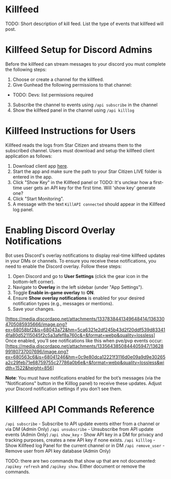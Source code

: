 # Killfeed 
TODO: Short description of kill feed. List the type of events that killfeed will post.

# Killfeed Setup for Discord Admins

Before the killfeed can stream messages to your discord you must complete the following steps:

1. Choose or create a channel for the killfeed.
2. Give Gunhead the following permissions to that channel:
- TODO: Devs: list permissions required
3. Subscribe the channel to events using `/api subscribe` in the channel
4. Show the killfeed panel in the channel using `/api killlog`

# Killfeed Instructions for Users

Killfeed reads the logs from Star Citizen and streams them to the subscribed channel.
Users must download and setup the killfeed client application as follows:

1. Download client app [here](https://github.com/Poekhavshiy/KillAPI-connect/releases/latest/download/KillAPi.connect.exe).
2. Start the app and make sure the path to your Star Citizen LIVE folder is entered in the app.
3. Click "Show Key" in the Killfeed panel or 
TODO: It's unclear how a first-time user gets an API key for the first time. Will 'show key' generate one?
4. Click "Start Monitoring".
5. A message with the text `KillAPI connected` should appear in the Killfeed log panel.

# Enabling Discord Overlay Notifications

Bot uses Discord's overlay notifications to display real-time killfeed updates in your DMs or channels. To ensure you receive these notifications, you need to enable the Discord overlay. Follow these steps:

1. Open Discord and go to **User Settings** (click the gear icon in the bottom-left corner).
2. Navigate to **Overlay** in the left sidebar (under "App Settings").
3. Toggle **Enable in-game overlay** to **ON**.
4. Ensure **Show overlay notifications** is enabled for your desired notification types (e.g., messages or mentions).
5. Save your changes.

[https://media.discordapp.net/attachments/1337838441349648414/1363304705085935666/image.png?ex=68058bf2&is=68043a72&hm=5ca6321e2df245b43d2f20ddf539d833414fa80d52115045f2c5a3afef8a760c&=&format=webp&quality=lossless]
Once enabled, you’ll see notifications like this when pve/pvp events occur:
[https://media.discordapp.net/attachments/1335643850844405947/1362899180737007696/image.png?ex=680563c6&is=68041246&hm=0c9e80dca12221f3116d0e09a9d9e30265a2c29feb71e68759755c27786a0b6e&=&format=webp&quality=lossless&width=1522&height=856]

**Note**: You must have notifications enabled for the bot’s messages (via the "Notifications" button in the Killlog panel) to receive these updates. Adjust your Discord notification settings if you don’t see them.

# Killfeed API Commands Reference
`/api subscribe` - Subscribe to API update events either from a channel or via DM (Admin Only)
`/api unsubscribe` - Unsubscribe from API update events (Admin Only)
`/api show_key` - Show API key in a DM for privacy and tracking purposes, creates a new API key if none exists.
`/api killlog` - Show Killfeed log Panel for the current channel or in DM
`/api remove_user` - Remove user from API key database (Admin Only)

TODO: there are two commands that show up that are not documented: `/apikey refresh` and `/apikey show`. Either document or remove the commands.

